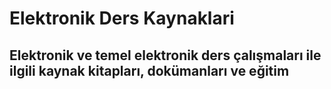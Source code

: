 # Elektronik Ders Kaynaklari

## Elektronik ve temel elektronik ders çalışmaları ile ilgili kaynak kitapları, dokümanları ve eğitim 

